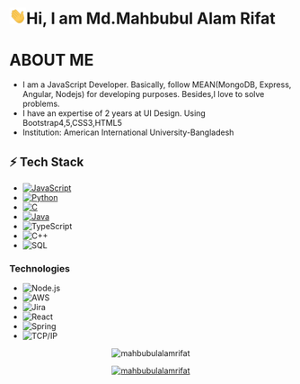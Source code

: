 # <img src="https://raw.githubusercontent.com/ABSphreak/ABSphreak/master/gifs/Hi.gif" width="30px">Hi, I am Md.Mahbubul Alam Rifat 

# ABOUT ME

* I am a JavaScript Developer. Basically, follow MEAN(MongoDB, Express, Angular, Nodejs) for developing purposes. Besides,I love to solve problems. 
* I have an expertise of 2 years at UI Design. Using Bootstrap4,5,CSS3,HTML5  
* Institution: American International University-Bangladesh

## ⚡ Tech Stack

* [![JavaScript](https://img.shields.io/badge/-JavaScript-000?&logo=JavaScript&logoColor=ddc508)](https://github.com/adamalston?tab=repositories&q=&type=&language=javascript)
* [![Python](https://img.shields.io/badge/-Python-000?&logo=python)](https://github.com/adamalston?tab=repositories&q=&type=&language=python)
* [![C](https://img.shields.io/badge/-C-000?&logo=C)](https://github.com/adamalston?tab=repositories&q=&type=&language=c)
* [![Java](https://img.shields.io/badge/-Java-000?&logo=Java&logoColor=007396)](https://github.com/adamalston?tab=repositories&q=&type=&language=java)
* ![TypeScript](https://img.shields.io/badge/-TypeScript-000?&logo=TypeScript&logoColor=007ACC)
* ![C++](https://img.shields.io/badge/-C++-000?&logo=c%2b%2b&logoColor=00599C)
* ![SQL](https://img.shields.io/badge/-SQL-000?&logo=MySQL&logoColor=4479A1)


### Technologies

* ![Node.js](https://img.shields.io/badge/-Node.js-000?&logo=node.js)
* ![AWS](https://img.shields.io/badge/-AWS-000?&logo=Amazon-AWS&logoColor=FF9900)
* ![Jira](https://img.shields.io/badge/-Jira-000?&logo=Jira-Software&logoColor=0052CC)
* ![React](https://img.shields.io/badge/-React-000?&logo=React)
* ![Spring](https://img.shields.io/badge/-Spring-000?&logo=Spring)
* ![TCP/IP](https://img.shields.io/badge/-TCP%2FIP-000?&logo=Cisco)


<p align="center"> <img src="https://komarev.com/ghpvc/?username=mahbubulalamrifat&label=Profile%20views&color=0e75b6&style=social" alt="mahbubulalamrifat" /> </p>

<p align="center"> <a href="https://github.com/mahbubulalamrifat/github-profile-trophy"><img src="https://github-profile-trophy.vercel.app/?username=mahbubulalamrifat" alt="mahbubulalamrifat" /></a> </p>


